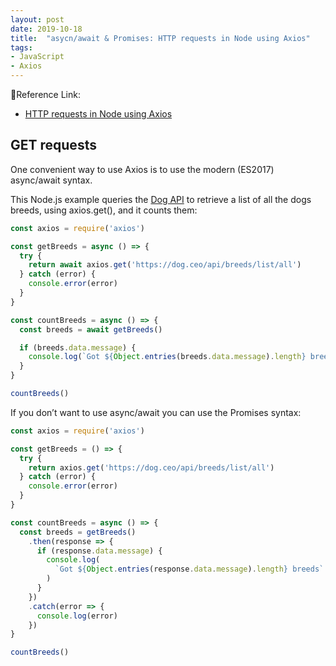 ```yaml
---
layout: post
date: 2019-10-18
title:  "asycn/await & Promises: HTTP requests in Node using Axios"
tags: 
- JavaScript
- Axios
---
```


🧩Reference Link:

- [HTTP requests in Node using Axios](https://flaviocopes.com/node-axios/)

## GET requests
One convenient way to use Axios is to use the modern (ES2017) async/await syntax.

This Node.js example queries the [Dog API](https://dog.ceo/) to retrieve a list of all the dogs breeds, using axios.get(), and it counts them:

```js
const axios = require('axios')

const getBreeds = async () => {
  try {
    return await axios.get('https://dog.ceo/api/breeds/list/all')
  } catch (error) {
    console.error(error)
  }
}

const countBreeds = async () => {
  const breeds = await getBreeds()

  if (breeds.data.message) {
    console.log(`Got ${Object.entries(breeds.data.message).length} breeds`)
  }
}

countBreeds()
```

<!--more-->

If you don’t want to use async/await you can use the Promises syntax:

```js
const axios = require('axios')

const getBreeds = () => {
  try {
    return axios.get('https://dog.ceo/api/breeds/list/all')
  } catch (error) {
    console.error(error)
  }
}

const countBreeds = async () => {
  const breeds = getBreeds()
    .then(response => {
      if (response.data.message) {
        console.log(
          `Got ${Object.entries(response.data.message).length} breeds`
        )
      }
    })
    .catch(error => {
      console.log(error)
    })
}

countBreeds()
```